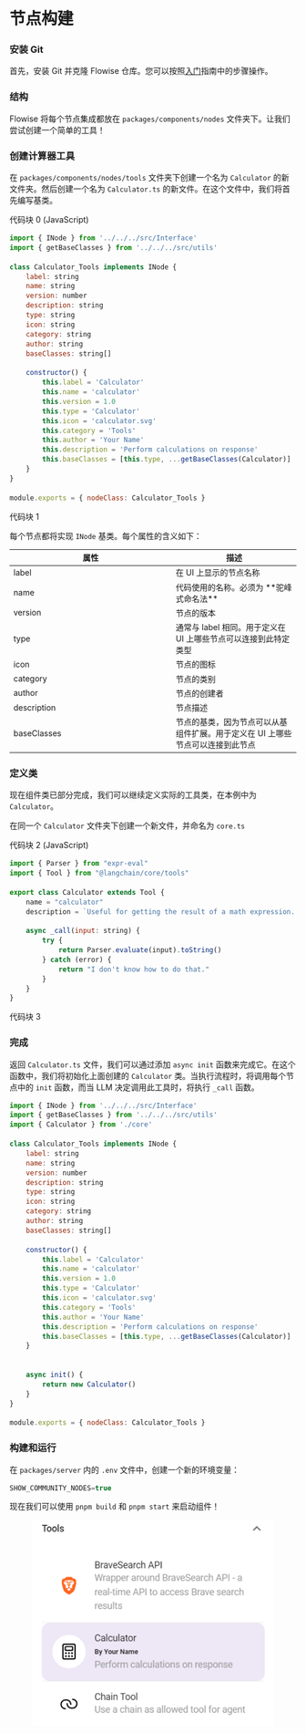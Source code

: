 # 节点构建

### 安装 Git

首先，安装 Git 并克隆 Flowise 仓库。您可以按照[入门](../getting-started/#for-developers)指南中的步骤操作。

### 结构

Flowise 将每个节点集成都放在 `packages/components/nodes` 文件夹下。让我们尝试创建一个简单的工具！

### 创建计算器工具

在 `packages/components/nodes/tools` 文件夹下创建一个名为 `Calculator` 的新文件夹。然后创建一个名为 `Calculator.ts` 的新文件。在这个文件中，我们将首先编写基类。

代码块 0 (JavaScript)
```javascript
import { INode } from '../../../src/Interface'
import { getBaseClasses } from '../../../src/utils'

class Calculator_Tools implements INode {
    label: string
    name: string
    version: number
    description: string
    type: string
    icon: string
    category: string
    author: string
    baseClasses: string[]

    constructor() {
        this.label = 'Calculator'
        this.name = 'calculator'
        this.version = 1.0
        this.type = 'Calculator'
        this.icon = 'calculator.svg'
        this.category = 'Tools'
        this.author = 'Your Name'
        this.description = 'Perform calculations on response'
        this.baseClasses = [this.type, ...getBaseClasses(Calculator)]
    }
}

module.exports = { nodeClass: Calculator_Tools }
```
代码块 1

每个节点都将实现 `INode` 基类。每个属性的含义如下：

<table><thead><tr><th width="271">属性</th><th>描述</th></tr></thead><tbody><tr><td>label</td><td>在 UI 上显示的节点名称</td></tr><tr><td>name</td><td>代码使用的名称。必须为 **驼峰式命名法**</td></tr><tr><td>version</td><td>节点的版本</td></tr><tr><td>type</td><td>通常与 label 相同。用于定义在 UI 上哪些节点可以连接到此特定类型</td></tr><tr><td>icon</td><td>节点的图标</td></tr><tr><td>category</td><td>节点的类别</td></tr><tr><td>author</td><td>节点的创建者</td></tr><tr><td>description</td><td>节点描述</td></tr><tr><td>baseClasses</td><td>节点的基类，因为节点可以从基组件扩展。用于定义在 UI 上哪些节点可以连接到此节点</td></tr></tbody></table>

### 定义类

现在组件类已部分完成，我们可以继续定义实际的工具类，在本例中为 `Calculator`。

在同一个 `Calculator` 文件夹下创建一个新文件，并命名为 `core.ts`

代码块 2 (JavaScript)
```javascript
import { Parser } from "expr-eval"
import { Tool } from "@langchain/core/tools"

export class Calculator extends Tool {
    name = "calculator"
    description = `Useful for getting the result of a math expression. The input to this tool should be a valid mathematical expression that could be executed by a simple calculator.`

    async _call(input: string) {
        try {
            return Parser.evaluate(input).toString()
        } catch (error) {
            return "I don't know how to do that."
        }
    }
}
```
代码块 3

### 完成

返回 `Calculator.ts` 文件，我们可以通过添加 `async init` 函数来完成它。在这个函数中，我们将初始化上面创建的 `Calculator` 类。当执行流程时，将调用每个节点中的 `init` 函数，而当 LLM 决定调用此工具时，将执行 `_call` 函数。

```javascript
import { INode } from '../../../src/Interface'
import { getBaseClasses } from '../../../src/utils'
import { Calculator } from './core'

class Calculator_Tools implements INode {
    label: string
    name: string
    version: number
    description: string
    type: string
    icon: string
    category: string
    author: string
    baseClasses: string[]

    constructor() {
        this.label = 'Calculator'
        this.name = 'calculator'
        this.version = 1.0
        this.type = 'Calculator'
        this.icon = 'calculator.svg'
        this.category = 'Tools'
        this.author = 'Your Name'
        this.description = 'Perform calculations on response'
        this.baseClasses = [this.type, ...getBaseClasses(Calculator)]
    }


    async init() {
        return new Calculator()
    }
}

module.exports = { nodeClass: Calculator_Tools }
```

### 构建和运行

在 `packages/server` 内的 `.env` 文件中，创建一个新的环境变量：

```javascript
SHOW_COMMUNITY_NODES=true
```

现在我们可以使用 `pnpm build` 和 `pnpm start` 来启动组件！

<figure><img src="../.gitbook/assets/image (1) (1) (1) (2).png" alt=""><figcaption></figcaption></figure>
